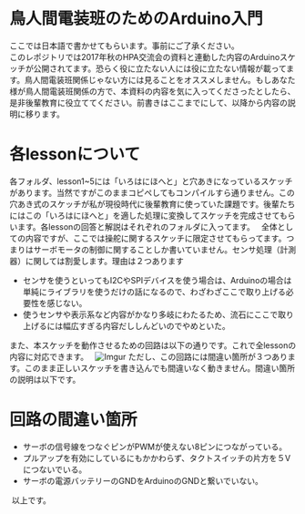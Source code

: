 # 鳥人間電装班のためのArduino入門
ここでは日本語で書かせてもらいます。事前にご了承ください。  
このレポジトリでは2017年秋のHPA交流会の資料と連動した内容のArduinoスケッチが公開されてます。恐らく役に立たない人には役に立たない情報が載ってます。鳥人間電装班関係じゃない方には見ることをオススメしません。もしあなた様が鳥人間電装班関係の方で、本資料の内容を気に入ってくださったとしたら、是非後輩教育に役立ててください。前書きはここまでにして、以降から内容の説明に移ります。  
# 各lessonについて
各フォルダ、lesson1~5には「いろはにほへと」と穴あきになっているスケッチがあります。当然ですがこのままコピペしてもコンパイルすら通りません。この穴あき式のスケッチが私が現役時代に後輩教育に使っていた課題です。後輩たちにはこの「いろはにほへと」を適した処理に変換してスケッチを完成させてもらいます。各lessonの回答と解説はそれぞれのフォルダに入ってます。  
全体としての内容ですが、ここでは操舵に関するスケッチに限定させてもらってます。つまりはサーボモータの制御に関することしか書いていません。センサ処理（計測器）に関しては割愛します。理由は２つあります
- センサを使うといってもI2CやSPIデバイスを使う場合は、Arduinoの場合は単純にライブラリを使うだけの話になるので、わざわざここで取り上げる必要性を感じない。
- 使うセンサや表示系など内容がかなり多岐にわたるため、流石にここで取り上げるには幅広すぎる内容だししんどいのでやめといた。  
  
また、本スケッチを動作させるための回路は以下の通りです。これで全lessonの内容に対応できます。  
![Imgur](http://i.imgur.com/VXWfz6K.png)
ただし、この回路には間違い箇所が３つあります。このまま正しいスケッチを書き込んでも間違いなく動きません。間違い箇所の説明は以下です。
# 回路の間違い箇所
- サーボの信号線をつなぐピンがPWMが使えない8ピンにつながっている。
- プルアップを有効にしているにもかかわらず、タクトスイッチの片方を５Vにつないでいる。
- サーボの電源バッテリーのGNDをArduinoのGNDと繋いでいない。  
  
  以上です。
